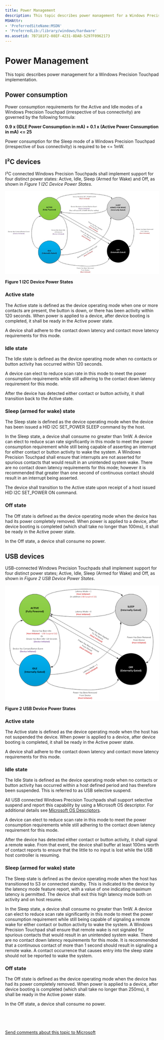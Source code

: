 ```yaml
---
title: Power Management
description: This topic describes power management for a Windows Precision Touchpad implementation.
MSHAttr:
- 'PreferredSiteName:MSDN'
- 'PreferredLib:/library/windows/hardware'
ms.assetid: 7B7181F2-08EF-4231-8DAB-5297F0962173
---
```


#  Power Management


This topic describes power management for a Windows Precision Touchpad implementation.

## Power consumption


Power consumption requirements for the Active and Idle modes of a Windows Precision Touchpad (irrespective of bus connectivity) are governed by the following formula:

**0.9 x (IDLE Power Consumption in mA) + 0.1 x (Active Power Consumption in mA) &lt;= 25**

Power consumption for the Sleep mode of a Windows Precision Touchpad (irrespective of bus connectivity) is required to be &lt;= 1mW.

## <a href="" id="i2c-devices"></a>I²C devices


I²C connected Windows Precision Touchpads shall implement support for four distinct power states: Active, Idle, Sleep (Armed for Wake) and Off, as shown in *Figure 1 I2C Device Power States*.

![i2c device power states](images/implementationfig2i2cdevicepowerstates.jpg)

**Figure 1 I2C Device Power States**

### Active state

The Active state is defined as the device operating mode when one or more contacts are present, the button is down, or there has been activity within 120 seconds. When power is applied to a device, after device booting is completed, it shall be ready in the Active power state.

A device shall adhere to the contact down latency and contact move latency requirements for this mode.

### Idle state

The Idle state is defined as the device operating mode when no contacts or button activity has occurred within 120 seconds.

A device can elect to reduce scan rate in this mode to meet the power consumption requirements while still adhering to the contact down latency requirement for this mode.

After the device has detected either contact or button activity, it shall transition back to the Active state.

### Sleep (armed for wake) state

The Sleep state is defined as the device operating mode when the device has been issued a HID I2C SET\_POWER SLEEP command by the host.

In the Sleep state, a device shall consume no greater than 1mW. A device can elect to reduce scan rate significantly in this mode to meet the power consumption requirement while still being capable of asserting an interrupt for either contact or button activity to wake the system. A Windows Precision Touchpad shall ensure that interrupts are not asserted for spurious contacts that would result in an unintended system wake. There are no contact down latency requirements for this mode; however it is recommended that greater than one second of continuous contact should result in an interrupt being asserted.

The device shall transition to the Active state upon receipt of a host issued HID I2C SET\_POWER ON command.

### Off state

The Off state is defined as the device operating mode when the device has had its power completely removed. When power is applied to a device, after device booting is completed (which shall take no longer than 100ms), it shall be ready in the Active power state.

In the Off state, a device shall consume no power.

## USB devices


USB-connected Windows Precision Touchpads shall implement support for four distinct power states; Active, Idle, Sleep (Armed for Wake) and Off, as shown in *Figure 2 USB Device Power States*.

![usb power states](images/implementationfig3usbpowerstates.png)

**Figure 2 USB Device Power States**

### Active state

The Active state is defined as the device operating mode when the host has not suspended the device. When power is applied to a device, after device booting is completed, it shall be ready in the Active power state.

A device shall adhere to the contact down latency and contact move latency requirements for this mode.

### Idle state

The Idle State is defined as the device operating mode when no contacts or button activity has occurred within a host defined period and has therefore been suspended. This is referred to as USB selective suspend.

All USB connected Windows Precision Touchpads shall support selective suspend and report this capability by using a Microsoft OS descriptor. For additional details see [Microsoft OS Descriptors](http://go.microsoft.com/fwlink/p/?LinkID=318026).

A device can elect to reduce scan rate in this mode to meet the power consumption requirements while still adhering to the contact down latency requirement for this mode.

After the device has detected either contact or button activity, it shall signal a remote wake. From that event, the device shall buffer at least 100ms worth of contact reports to ensure that the little to no input is lost while the USB host controller is resuming.

### Sleep (armed for wake) state

The Sleep state is defined as the device operating mode when the host has transitioned to S3 or connected standby. This is indicated to the device by the latency mode feature report, with a value of one indicating maximum latency is permitted. The device shall exit this high latency mode both on activity and on host resume.

In the Sleep state, a device shall consume no greater than 1mW. A device can elect to reduce scan rate significantly in this mode to meet the power consumption requirement while still being capable of signaling a remote wake for either contact or button activity to wake the system. A Windows Precision Touchpad shall ensure that remote wake is not signaled for spurious contacts that would result in an unintended system wake. There are no contact down latency requirements for this mode. It is recommended that a continuous contact of more than 1 second should result in signaling a remote wake. A contact occurrence that causes entry into the sleep state should not be reported to wake the system.

### Off state

The Off state is defined as the device operating mode when the device has had its power completely removed. When power is applied to a device, after device booting is completed (which shall take no longer than 250ms), it shall be ready in the Active power state.

In the Off state, a device shall consume no power.

 

 

[Send comments about this topic to Microsoft](mailto:wsddocfb@microsoft.com?subject=Documentation%20feedback%20%5Bp_WEG_Hardware\p_weg_hardware%5D:%20%20Power%20Management%20%20RELEASE:%20%285/9/2016%29&body=%0A%0APRIVACY%20STATEMENT%0A%0AWe%20use%20your%20feedback%20to%20improve%20the%20documentation.%20We%20don't%20use%20your%20email%20address%20for%20any%20other%20purpose,%20and%20we'll%20remove%20your%20email%20address%20from%20our%20system%20after%20the%20issue%20that%20you're%20reporting%20is%20fixed.%20While%20we're%20working%20to%20fix%20this%20issue,%20we%20might%20send%20you%20an%20email%20message%20to%20ask%20for%20more%20info.%20Later,%20we%20might%20also%20send%20you%20an%20email%20message%20to%20let%20you%20know%20that%20we've%20addressed%20your%20feedback.%0A%0AFor%20more%20info%20about%20Microsoft's%20privacy%20policy,%20see%20http://privacy.microsoft.com/default.aspx. "Send comments about this topic to Microsoft")





